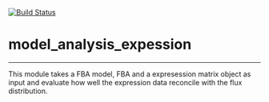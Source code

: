 [![Build Status](https://travis-ci.org/janakakbase/model_analysis_expession.svg?branch=master)](https://travis-ci.org/janakakbase/model_analysis_expession)

# model_analysis_expession
---

This module takes a FBA model, FBA and a expresession matrix object as input and evaluate how well the expression data reconcile with the flux distribution.
